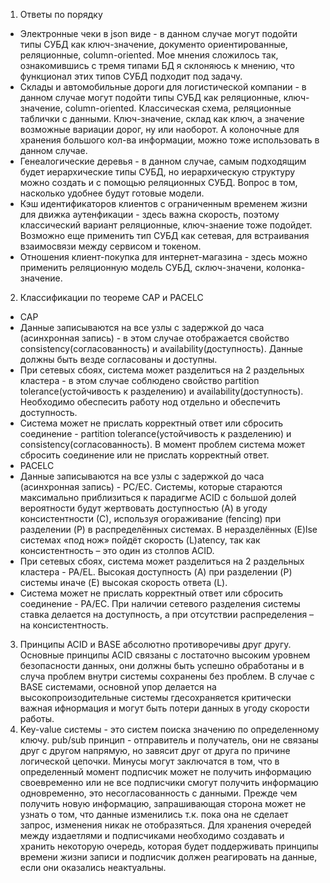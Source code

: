1. Ответы по порядку
 * Электронные чеки в json виде - в данном случае могут подойти типы СУБД как ключ-значение, документо ориентированные, реляционные, column-oriented. Мое мнения сложилось так, ознакомившись с тремя типами БД я склоняюсь к мнению, что функционал этих типов СУБД подходит под задачу.
 * Склады и автомобильные дороги для логистической компании - в данном случае могут подойти типы СУБД как реляционные, ключ-значение, column-oriented. Классическая схема, реляционные таблички с данными. Ключ-значение, склад как ключ, а значение возможные вариации дорог, ну или наоборот. А колоночные для  хранения большого кол-ва информации, можно тоже использовать в данном случае.
 * Генеалогические деревья - в данном случае, самым подходящим будет иерархические типы СУБД, но иерархическую структуру можно создать и с помощью реляционных СУБД. Вопрос в том, насколько удобнее будут готовые модели.
 * Кэш идентификаторов клиентов с ограниченным временем жизни для движка аутенфикации - здесь важна скорость, поэтому классический вариант реляционные, ключ-знаение тоже подойдет. Возможно еще применить тип СУБД как сетевая, для встраивания взаимосвязи между сервисом и токеном.
 * Отношения клиент-покупка для интернет-магазина - здесь можно применить реляционную модель СУБД, сключ-значени, колонка-значение.
2. Классификации по теореме CAP и PACELC
 * CAP
  * Данные записываются на все узлы с задержкой до часа (асинхронная запись) - в этом случае отображается свойство consistency(согласованность) и availability(доступность). Данные должны быть везде согласованы и доступны.
  * При сетевых сбоях, система может разделиться на 2 раздельных кластера - в этом случае соблюдено свойство partition tolerance(устойчивость к разделению) и availability(доступность). Необходимо обеспесить работу нод отдельно и обеспечить доступность.
  * Система может не прислать корректный ответ или сбросить соединение - partition tolerance(устойчивость к разделению) и consistency(согласованность). В момент проблем система может сбросить соединение или не прислать корректный ответ.
 * PACELC
  * Данные записываются на все узлы с задержкой до часа (асинхронная запись) - PC/EC. Системы, которые стараются максимально приблизиться к парадигме ACID с большой долей вероятности будут жертвовать доступностью (A) в угоду консистентности (С), используя огораживание (fencing) при разделении (P) в распределённых системах. В неразделённых (E)lse системах «под нож» пойдёт скорость (L)atency, так как консистентность – это один из столпов ACID.
  * При сетевых сбоях, система может разделиться на 2 раздельных кластера - PA/EL. Высокая доступность (A) при разделении (P) системы иначе (E) высокая скорость ответа (L).
  * Система может не прислать корректный ответ или сбросить соединение - PA/EC. При наличии сетевого разделения системы ставка делается на доступность, а при отсутствии распределения – на консистентность.
3. Принципы ACID и BASE абсолютно противоречивы друг другу. Основные принципы ACID связаны с лостаточно высоким уровнем безопасности данных, они должны быть успешно обработаны и в случа проблем внутри системы сохранены без проблем. В случае с BASE системами, основной упор делается на высокопроизодительные системы гдесохраняется критически важная ифнормация и могут быть потери данных в угоду скорости работы.
4. Key-value системы - это систем поиска значению по определенному ключу. pub/sub принцип - отправитель и получатель, они не связаны друг с другом напрямую, но завясит друг от друга по причине логической цепочки. Минусы могут заключатся в том, что в определенный момент подписчик может не получить информацию своевременно или не все подписчики смогут получить информацию одновременно, это несогласованность с данными. Прежде чем получить новую информацию, запрашивающая сторона может не узнать о том, что данные изменились т.к. пока она не сделает запрос, изменения никак не отобразяться. Для хранения очередей между издаетлями и подписчиками необходимо создавать и хранить некоторую очередь, которая будет поддерживать принципы времени жизни записи и подписчик должен реагировать на данные, если они оказались неактуальны.
